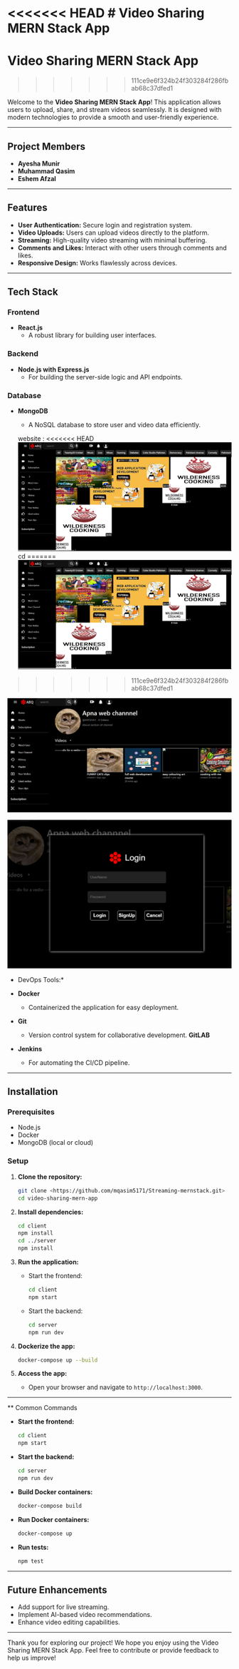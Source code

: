 <<<<<<< HEAD
﻿# Video Sharing MERN Stack App
=======
# Video Sharing MERN Stack App
>>>>>>> 111ce9e6f324b24f303284f286fbab68c37dfed1

Welcome to the **Video Sharing MERN Stack App**! This application allows users to upload, share, and stream videos seamlessly. 
It is designed with modern technologies to provide a smooth and user-friendly experience.

---

## Project Members

- **Ayesha Munir**
- **Muhammad Qasim**
- **Eshem Afzal**

---

## Features

- **User Authentication:** Secure login and registration system.
- **Video Uploads:** Users can upload videos directly to the platform.
- **Streaming:** High-quality video streaming with minimal buffering.
- **Comments and Likes:** Interact with other users through comments and likes.
- **Responsive Design:** Works flawlessly across devices.

---

## Tech Stack

### Frontend

- **React.js**
  - A robust library for building user interfaces.

### Backend

- **Node.js with Express.js**
  - For building the server-side logic and API endpoints.

### Database

- **MongoDB**
  - A NoSQL database to store user and video data efficiently.

  website :
<<<<<<< HEAD
  ![alt text](<web 1.png>)cd
=======
  ![alt text](<web 1.png>)
>>>>>>> 111ce9e6f324b24f303284f286fbab68c37dfed1

  ![alt text](<web 2.png>)
  
![alt text](<web 3.png>)

* DevOps Tools:*

- **Docker**
  - Containerized the application for easy deployment.
- **Git**
  - Version control system for collaborative development.
  **GitLAB**

- **Jenkins**
  - For automating the CI/CD pipeline.





---

## Installation

### Prerequisites

- Node.js
- Docker
- MongoDB (local or cloud)

### Setup

1. **Clone the repository:**

   ```bash
   git clone <https://github.com/mqasim5171/Streaming-mernstack.git>
   cd video-sharing-mern-app
   ```

2. **Install dependencies:**

   ```bash
   cd client
   npm install
   cd ../server
   npm install
   ```

3. **Run the application:**

   - Start the frontend:
     ```bash
     cd client
     npm start
     ```
   - Start the backend:
     ```bash
     cd server
     npm run dev
     ```

4. **Dockerize the app:**

   ```bash
   docker-compose up --build
   ```

5. **Access the app:**

   - Open your browser and navigate to `http://localhost:3000`.

---

** Common Commands

- **Start the frontend:**
  ```bash
  cd client
  npm start
  ```
- **Start the backend:**
  ```bash
  cd server
  npm run dev
  ```
- **Build Docker containers:**
  ```bash
  docker-compose build
  ```
- **Run Docker containers:**
  ```bash
  docker-compose up
  ```
- **Run tests:**
  ```bash
  npm test
  ```

---

## Future Enhancements

- Add support for live streaming.
- Implement AI-based video recommendations.
- Enhance video editing capabilities.

---

Thank you for exploring our project! We hope you enjoy using the Video Sharing MERN Stack App. Feel free to contribute or provide feedback to help us improve!

